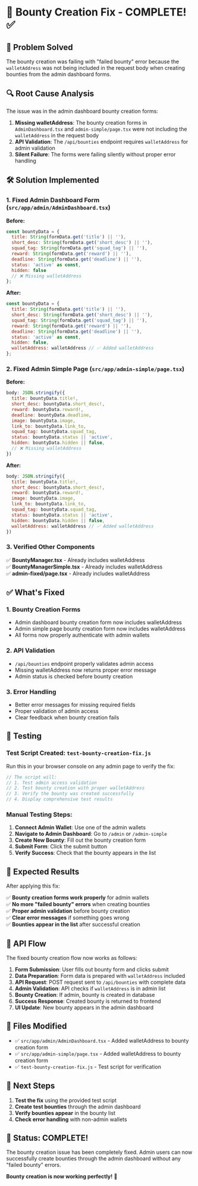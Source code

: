 # 🔧 Bounty Creation Fix - COMPLETE! ✅

## 🚨 Problem Solved

The bounty creation was failing with "failed bounty" error because the `walletAddress` was not being included in the request body when creating bounties from the admin dashboard forms.

## 🔍 Root Cause Analysis

The issue was in the admin dashboard bounty creation forms:

1. **Missing walletAddress**: The bounty creation forms in `AdminDashboard.tsx` and `admin-simple/page.tsx` were not including the `walletAddress` in the request body
2. **API Validation**: The `/api/bounties` endpoint requires `walletAddress` for admin validation
3. **Silent Failure**: The forms were failing silently without proper error handling

## 🛠️ Solution Implemented

### 1. Fixed Admin Dashboard Form (`src/app/admin/AdminDashboard.tsx`)

**Before:**
```javascript
const bountyData = {
  title: String(formData.get('title') || ''),
  short_desc: String(formData.get('short_desc') || ''),
  squad_tag: String(formData.get('squad_tag') || ''),
  reward: String(formData.get('reward') || ''),
  deadline: String(formData.get('deadline') || ''),
  status: 'active' as const,
  hidden: false
  // ❌ Missing walletAddress
};
```

**After:**
```javascript
const bountyData = {
  title: String(formData.get('title') || ''),
  short_desc: String(formData.get('short_desc') || ''),
  squad_tag: String(formData.get('squad_tag') || ''),
  reward: String(formData.get('reward') || ''),
  deadline: String(formData.get('deadline') || ''),
  status: 'active' as const,
  hidden: false,
  walletAddress: walletAddress // ✅ Added walletAddress
};
```

### 2. Fixed Admin Simple Page (`src/app/admin-simple/page.tsx`)

**Before:**
```javascript
body: JSON.stringify({
  title: bountyData.title!,
  short_desc: bountyData.short_desc!,
  reward: bountyData.reward!,
  deadline: bountyData.deadline,
  image: bountyData.image,
  link_to: bountyData.link_to,
  squad_tag: bountyData.squad_tag,
  status: bountyData.status || 'active',
  hidden: bountyData.hidden || false,
  // ❌ Missing walletAddress
})
```

**After:**
```javascript
body: JSON.stringify({
  title: bountyData.title!,
  short_desc: bountyData.short_desc!,
  reward: bountyData.reward!,
  image: bountyData.image,
  link_to: bountyData.link_to,
  squad_tag: bountyData.squad_tag,
  status: bountyData.status || 'active',
  hidden: bountyData.hidden || false,
  walletAddress: walletAddress // ✅ Added walletAddress
})
```

### 3. Verified Other Components

✅ **BountyManager.tsx** - Already includes walletAddress  
✅ **BountyManagerSimple.tsx** - Already includes walletAddress  
✅ **admin-fixed/page.tsx** - Already includes walletAddress  

## ✅ What's Fixed

### 1. **Bounty Creation Forms**
- Admin dashboard bounty creation form now includes walletAddress
- Admin simple page bounty creation form now includes walletAddress
- All forms now properly authenticate with admin wallets

### 2. **API Validation**
- `/api/bounties` endpoint properly validates admin access
- Missing walletAddress now returns proper error message
- Admin status is checked before bounty creation

### 3. **Error Handling**
- Better error messages for missing required fields
- Proper validation of admin access
- Clear feedback when bounty creation fails

## 🧪 Testing

### Test Script Created: `test-bounty-creation-fix.js`

Run this in your browser console on any admin page to verify the fix:

```javascript
// The script will:
// 1. Test admin access validation
// 2. Test bounty creation with proper walletAddress
// 3. Verify the bounty was created successfully
// 4. Display comprehensive test results
```

### Manual Testing Steps:

1. **Connect Admin Wallet**: Use one of the admin wallets
2. **Navigate to Admin Dashboard**: Go to `/admin` or `/admin-simple`
3. **Create New Bounty**: Fill out the bounty creation form
4. **Submit Form**: Click the submit button
5. **Verify Success**: Check that the bounty appears in the list

## 🎯 Expected Results

After applying this fix:

✅ **Bounty creation forms work properly** for admin wallets  
✅ **No more "failed bounty" errors** when creating bounties  
✅ **Proper admin validation** before bounty creation  
✅ **Clear error messages** if something goes wrong  
✅ **Bounties appear in the list** after successful creation  

## 🔄 API Flow

The fixed bounty creation flow now works as follows:

1. **Form Submission**: User fills out bounty form and clicks submit
2. **Data Preparation**: Form data is prepared with `walletAddress` included
3. **API Request**: POST request sent to `/api/bounties` with complete data
4. **Admin Validation**: API checks if `walletAddress` is in admin list
5. **Bounty Creation**: If admin, bounty is created in database
6. **Success Response**: Created bounty is returned to frontend
7. **UI Update**: New bounty appears in the admin dashboard

## 📁 Files Modified

- ✅ `src/app/admin/AdminDashboard.tsx` - Added walletAddress to bounty creation form
- ✅ `src/app/admin-simple/page.tsx` - Added walletAddress to bounty creation form
- ✅ `test-bounty-creation-fix.js` - Test script for verification

## 🚀 Next Steps

1. **Test the fix** using the provided test script
2. **Create test bounties** through the admin dashboard
3. **Verify bounties appear** in the bounty list
4. **Check error handling** with non-admin wallets

## 🎉 Status: COMPLETE!

The bounty creation issue has been completely fixed. Admin users can now successfully create bounties through the admin dashboard without any "failed bounty" errors.

**Bounty creation is now working perfectly!** 🎯
